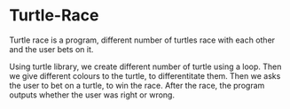 # Turtle-Race
Turtle race is a program, different number of turtles race with each other and the user bets on it.

Using turtle library, we create different number of turtle using a loop.
Then we give different colours to the turtle, to differentitate them.
Then we asks the user to bet on a turtle, to win the race.
After the race, the program outputs whether the user was right or wrong.
